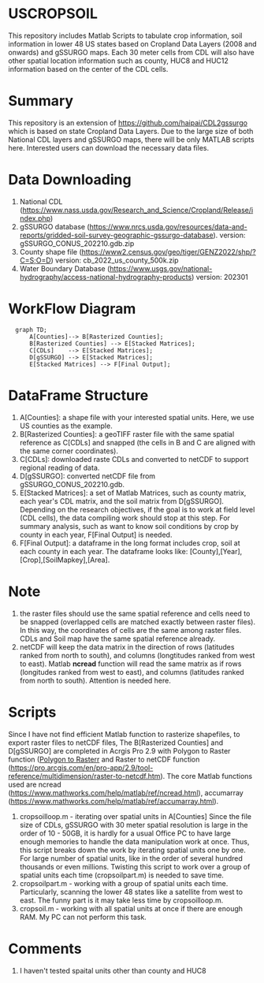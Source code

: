 # USCROPSOIL
This repository includes Matlab Scripts to tabulate crop information, soil information in lower 48 US states based on Cropland Data Layers (2008 and onwards) and gSSURGO maps. Each 30 meter cells from CDL will also have other spatial location information such as county, HUC8 and HUC12 information based on the center of the CDL cells.

# Summary
This repository is an extension of https://github.com/haipai/CDL2gssurgo which is based on state Cropland Data Layers. Due to the large size of both National CDL layers and gSSURGO maps, there will be only MATLAB scripts here. Interested users can download the necessary data files. 

# Data Downloading 
1. National CDL (https://www.nass.usda.gov/Research_and_Science/Cropland/Release/index.php) 
2. gSSURGO database (https://www.nrcs.usda.gov/resources/data-and-reports/gridded-soil-survey-geographic-gssurgo-database). version: gSSURGO_CONUS_202210.gdb.zip
3. County shape file (https://www2.census.gov/geo/tiger/GENZ2022/shp/?C=S;O=D) version: cb_2022_us_county_500k.zip
4. Water Boundary Database (https://www.usgs.gov/national-hydrography/access-national-hydrography-products) version: 202301


# WorkFlow Diagram 
```mermaid
  graph TD;
      A[Counties]--> B[Rasterized Counties];
      B[Rasterized Counties] --> E[Stacked Matrices];
      C[CDLs]    --> E[Stacked Matrices]; 
      D[gSSURGO] --> E[Stacked Matrices];
      E[Stacked Matrices] --> F[Final Output];

```

# DataFrame Structure

1. A[Counties]: a shape file with your interested spatial units. Here, we use US counties as the example.
2. B[Rasterized Counties]: a geoTIFF raster file with the same spatial reference as C[CDLs] and snapped (the cells in B and C are aligned with the same corner coordinates).
3. C[CDLs]: downloaded raste CDLs and converted to netCDF to support regional reading of data. 
4. D[gSSURGO]: converted netCDF file from gSSURGO_CONUS_202210.gdb.
5. E[Stacked Matrices]: a set of Matlab Matrices, such as county matrix, each year's CDL matrix, and the soil matrix from D[gSSURGO]. Depending on the research objectives, if the goal is to work at field level (CDL cells), the data compiling work should stop at this step. For summary analysis, such as want to know soil conditions by crop by county in each year, F[Final Output] is needed. 
6. F[Final Output]: a dataframe in the long format includes crop, soil at each county in each year. The dataframe looks like: [County],[Year],[Crop],[SoilMapkey],[Area].

# Note 

1. the raster files should use the same spatial reference and cells need to be snapped (overlapped cells are matched exactly between raster files). In this way, the coordinates of cells are the same among raster files. CDLs and Soil map have the same spatial reference already. 
2. netCDF will keep the data matrix in the direction of rows (latitudes ranked from north to south), and columns (longtitudes ranked from west to east). Matlab **ncread**  function will read the same matrix as if rows (longitudes ranked from west to east), and columns (latitudes ranked from north to south). Attention is needed here. 

# Scripts
Since I have not find efficient Matlab function to rasterize shapefiles, to export raster files to netCDF files, The B[Rasterized Counties] and D[gSSURGO] are completed in Acrgis Pro 2.9 with Polygon to Raster function ([Polygon to Rasterr](https://pro.arcgis.com/en/pro-app/latest/tool-reference/conversion/polygon-to-raster.htm) and Raster to netCDF function (https://pro.arcgis.com/en/pro-app/2.9/tool-reference/multidimension/raster-to-netcdf.htm). The core Matlab functions used are ncread (https://www.mathworks.com/help/matlab/ref/ncread.html), accumarray (https://www.mathworks.com/help/matlab/ref/accumarray.html).  
1. cropsoilloop.m - iterating over spatial units in A[Counties]
   Since the file size of CDLs, gSSURGO with 30 meter spatial resolution is large in the order of 10 - 50GB, it is hardly for a usual Office PC to have large enough memories to handle the data manipulation work at once. Thus, this script breaks down the work by iterating spatial units one by one. For large number of spatial units, like in the order of several hundred thousands or even millions. Twisting this script to work over a group of spatial units each time (cropsoilpart.m) is needed to save time. 
2. cropsoilpart.m - working with a group of spatial units each time. Particularly, scanning the lower 48 states like a satellite from west to east.  The funny part is it may take less time by cropsoilloop.m. 
3. cropsoil.m - working with all spatial units at once if there are enough RAM. My PC can not perform this task.

# Comments

1. I haven't tested spaital units other than county and HUC8

